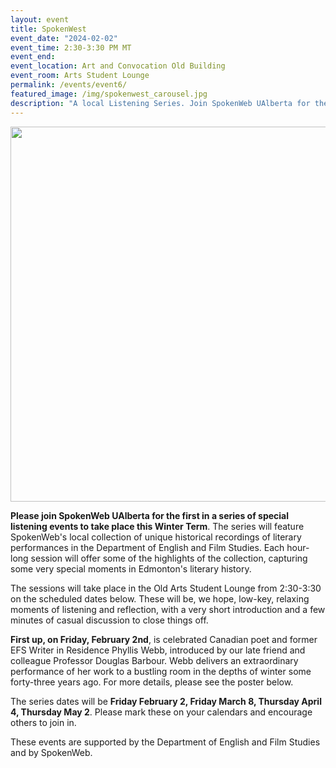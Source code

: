 ```yaml
---
layout: event 
title: SpokenWest
event_date: "2024-02-02"
event_time: 2:30-3:30 PM MT
event_end:
event_location: Art and Convocation Old Building 
event_room: Arts Student Lounge
permalink: /events/event6/
featured_image: /img/spokenwest_carousel.jpg
description: "A local Listening Series. Join SpokenWeb UAlberta for the first in a series of special listening events to take place this Winter Term. "
---
```


<div class = "figure">
  <img src="{{ '/img/spokewest_2024.png' | absolute_url }}" width="600" />
</div>

**Please join SpokenWeb UAlberta for the first in a series of special listening events to take place this Winter Term**. The series will feature SpokenWeb's local collection of unique historical recordings of literary performances in the Department of English and Film Studies. Each hour-long session will offer some of the highlights of the collection, capturing some very special moments in Edmonton's literary history. 

The sessions will take place in the Old Arts Student Lounge from 2:30-3:30 on the scheduled dates below. These will be, we hope, low-key, relaxing moments of listening and reflection, with a very short introduction and a few minutes of casual discussion to close things off.

**First up, on Friday, February 2nd**, is celebrated Canadian poet and former EFS Writer in Residence Phyllis Webb, introduced by our late friend and colleague Professor Douglas Barbour. Webb delivers an extraordinary performance of her work to a bustling room in the depths of winter some forty-three years ago. For more details, please see the poster below.

The series dates will be **Friday February 2, Friday March 8, Thursday April 4, Thursday May 2**. Please mark these on your calendars and encourage others to join in.



These events are supported by the Department of English and Film Studies and by SpokenWeb. 
